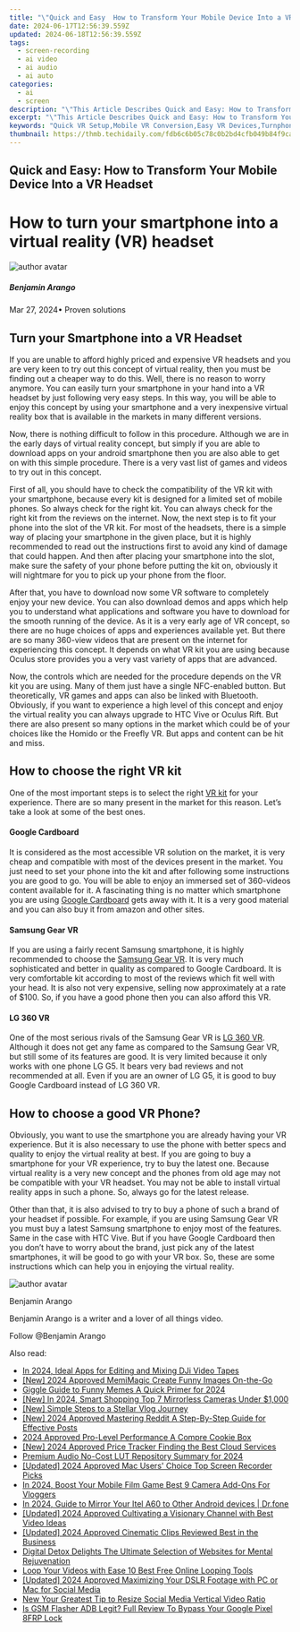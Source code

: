 ```yaml
---
title: "\"Quick and Easy  How to Transform Your Mobile Device Into a VR Headset\""
date: 2024-06-17T12:56:39.559Z
updated: 2024-06-18T12:56:39.559Z
tags: 
  - screen-recording
  - ai video
  - ai audio
  - ai auto
categories: 
  - ai
  - screen
description: "\"This Article Describes Quick and Easy: How to Transform Your Mobile Device Into a VR Headset\""
excerpt: "\"This Article Describes Quick and Easy: How to Transform Your Mobile Device Into a VR Headset\""
keywords: "Quick VR Setup,Mobile VR Conversion,Easy VR Devices,Turnphone Into VR,Mobile VR Accessibility,Simple VR Headset,Fast Mobile VR Prep"
thumbnail: https://thmb.techidaily.com/fdb6c6b05c78c0b2bd4cfb049b84f9ca3dab160f0d2036dc5a1ad2aa416dd2a4.png
---
```


## Quick and Easy: How to Transform Your Mobile Device Into a VR Headset

# How to turn your smartphone into a virtual reality (VR) headset

![author avatar](https://images.wondershare.com/filmora/article-images/benjamin-arango-author.jpg)

##### Benjamin Arango

 Mar 27, 2024• Proven solutions

## Turn your Smartphone into a VR Headset

If you are unable to afford highly priced and expensive VR headsets and you are very keen to try out this concept of virtual reality, then you must be finding out a cheaper way to do this. Well, there is no reason to worry anymore. You can easily turn your smartphone in your hand into a VR headset by just following very easy steps. In this way, you will be able to enjoy this concept by using your smartphone and a very inexpensive virtual reality box that is available in the markets in many different versions.

Now, there is nothing difficult to follow in this procedure. Although we are in the early days of virtual reality concept, but simply if you are able to download apps on your android smartphone then you are also able to get on with this simple procedure. There is a very vast list of games and videos to try out in this concept.

First of all, you should have to check the compatibility of the VR kit with your smartphone, because every kit is designed for a limited set of mobile phones. So always check for the right kit. You can always check for the right kit from the reviews on the internet. Now, the next step is to fit your phone into the slot of the VR kit. For most of the headsets, there is a simple way of placing your smartphone in the given place, but it is highly recommended to read out the instructions first to avoid any kind of damage that could happen. And then after placing your smartphone into the slot, make sure the safety of your phone before putting the kit on, obviously it will nightmare for you to pick up your phone from the floor.

After that, you have to download now some VR software to completely enjoy your new device. You can also download demos and apps which help you to understand what applications and software you have to download for the smooth running of the device. As it is a very early age of VR concept, so there are no huge choices of apps and experiences available yet. But there are so many 360-view videos that are present on the internet for experiencing this concept. It depends on what VR kit you are using because Oculus store provides you a very vast variety of apps that are advanced.

Now, the controls which are needed for the procedure depends on the VR kit you are using. Many of them just have a single NFC-enabled button. But theoretically, VR games and apps can also be linked with Bluetooth. Obviously, if you want to experience a high level of this concept and enjoy the virtual reality you can always upgrade to HTC Vive or Oculus Rift. But there are also present so many options in the market which could be of your choices like the Homido or the Freefly VR. But apps and content can be hit and miss.

## How to choose the right VR kit

One of the most important steps is to select the right [VR kit](https://tools.techidaily.com/wondershare/filmora/download/) for your experience. There are so many present in the market for this reason. Let’s take a look at some of the best ones.

#### Google Cardboard

It is considered as the most accessible VR solution on the market, it is very cheap and compatible with most of the devices present in the market. You just need to set your phone into the kit and after following some instructions you are good to go. You will be able to enjoy an immersed set of 360-videos content available for it. A fascinating thing is no matter which smartphone you are using [Google Cardboard](https://tools.techidaily.com/wondershare/filmora/download/) gets away with it. It is a very good material and you can also buy it from amazon and other sites.

#### Samsung Gear VR

If you are using a fairly recent Samsung smartphone, it is highly recommended to choose the [Samsung Gear VR](https://tools.techidaily.com/wondershare/filmora/download/). It is very much sophisticated and better in quality as compared to Google Cardboard. It is very comfortable kit according to most of the reviews which fit well with your head. It is also not very expensive, selling now approximately at a rate of $100\. So, if you have a good phone then you can also afford this VR.

#### LG 360 VR

One of the most serious rivals of the Samsung Gear VR is [LG 360 VR](https://tools.techidaily.com/wondershare/filmora/download/). Although it does not get any fame as compared to the Samsung Gear VR, but still some of its features are good. It is very limited because it only works with one phone LG G5\. It bears very bad reviews and not recommended at all. Even if you are an owner of LG G5, it is good to buy Google Cardboard instead of LG 360 VR.

## How to choose a good VR Phone?

Obviously, you want to use the smartphone you are already having your VR experience. But it is also necessary to use the phone with better specs and quality to enjoy the virtual reality at best. If you are going to buy a smartphone for your VR experience, try to buy the latest one. Because virtual reality is a very new concept and the phones from old age may not be compatible with your VR headset. You may not be able to install virtual reality apps in such a phone. So, always go for the latest release.

Other than that, it is also advised to try to buy a phone of such a brand of your headset if possible. For example, if you are using Samsung Gear VR you must buy a latest Samsung smartphone to enjoy most of the features. Same in the case with HTC Vive. But if you have Google Cardboard then you don’t have to worry about the brand, just pick any of the latest smartphones, it will be good to go with your VR box. So, these are some instructions which can help you in enjoying the virtual reality.

![author avatar](https://images.wondershare.com/filmora/article-images/benjamin-arango-author.jpg)

Benjamin Arango

Benjamin Arango is a writer and a lover of all things video.

Follow @Benjamin Arango


<ins class="adsbygoogle"
     style="display:block"
     data-ad-format="autorelaxed"
     data-ad-client="ca-pub-7571918770474297"
     data-ad-slot="1223367746"></ins>



<ins class="adsbygoogle"
     style="display:block"
     data-ad-client="ca-pub-7571918770474297"
     data-ad-slot="8358498916"
     data-ad-format="auto"
     data-full-width-responsive="true"></ins>


<span class="atpl-alsoreadstyle">Also read:</span>
<div><ul>
<li><a href="https://fox-cloud.techidaily.com/in-2024-ideal-apps-for-editing-and-mixing-dji-video-tapes/"><u>In 2024, Ideal Apps for Editing and Mixing DJi Video Tapes</u></a></li>
<li><a href="https://fox-cloud.techidaily.com/new-2024-approved-memimagic-create-funny-images-on-the-go/"><u>[New] 2024 Approved  MemiMagic  Create Funny Images On-the-Go</u></a></li>
<li><a href="https://fox-cloud.techidaily.com/giggle-guide-to-funny-memes-a-quick-primer-for-2024/"><u>Giggle Guide to Funny Memes  A Quick Primer for 2024</u></a></li>
<li><a href="https://fox-cloud.techidaily.com/new-in-2024-smart-shopping-top-7-mirrorless-cameras-under-1000/"><u>[New] In 2024, Smart Shopping  Top 7 Mirrorless Cameras Under $1,000</u></a></li>
<li><a href="https://fox-cloud.techidaily.com/new-simple-steps-to-a-stellar-vlog-journey/"><u>[New] Simple Steps to a Stellar Vlog Journey</u></a></li>
<li><a href="https://fox-cloud.techidaily.com/new-2024-approved-mastering-reddit-a-step-by-step-guide-for-effective-posts/"><u>[New] 2024 Approved  Mastering Reddit  A Step-By-Step Guide for Effective Posts</u></a></li>
<li><a href="https://fox-cloud.techidaily.com/2024-approved-pro-level-performance-a-compre-cookie-box/"><u>2024 Approved  Pro-Level Performance  A Compre Cookie Box</u></a></li>
<li><a href="https://fox-cloud.techidaily.com/new-2024-approved-price-tracker-finding-the-best-cloud-services/"><u>[New] 2024 Approved  Price Tracker  Finding the Best Cloud Services</u></a></li>
<li><a href="https://fox-cloud.techidaily.com/premium-audio-no-cost-lut-repository-summary-for-2024/"><u>Premium Audio  No-Cost LUT Repository Summary for 2024</u></a></li>
<li><a href="https://digital-screen-recording.techidaily.com/updated-2024-approved-mac-users-choice-top-screen-recorder-picks/"><u>[Updated] 2024 Approved  Mac Users' Choice  Top Screen Recorder Picks</u></a></li>
<li><a href="https://youtube-clips.techidaily.com/in-2024-boost-your-mobile-film-game-best-9-camera-add-ons-for-vloggers/"><u>In 2024, Boost Your Mobile Film Game  Best 9 Camera Add-Ons For Vloggers</u></a></li>
<li><a href="https://screen-mirror.techidaily.com/in-2024-guide-to-mirror-your-itel-a60-to-other-android-devices-drfone-by-drfone-android/"><u>In 2024, Guide to Mirror Your Itel A60 to Other Android devices | Dr.fone</u></a></li>
<li><a href="https://facebook-video-footage.techidaily.com/updated-2024-approved-cultivating-a-visionary-channel-with-best-video-ideas/"><u>[Updated] 2024 Approved  Cultivating a Visionary Channel with Best Video Ideas</u></a></li>
<li><a href="https://screen-mirroring-recording.techidaily.com/updated-2024-approved-cinematic-clips-reviewed-best-in-the-business/"><u>[Updated] 2024 Approved  Cinematic Clips Reviewed  Best in the Business</u></a></li>
<li><a href="https://audio-editing.techidaily.com/digital-detox-delights-the-ultimate-selection-of-websites-for-mental-rejuvenation/"><u>Digital Detox Delights The Ultimate Selection of Websites for Mental Rejuvenation</u></a></li>
<li><a href="https://ai-driven-video-production.techidaily.com/loop-your-videos-with-ease-10-best-free-online-looping-tools/"><u>Loop Your Videos with Ease 10 Best Free Online Looping Tools</u></a></li>
<li><a href="https://facebook-videos.techidaily.com/updated-2024-approved-maximizing-your-dslr-footage-with-pc-or-mac-for-social-media/"><u>[Updated] 2024 Approved  Maximizing Your DSLR Footage with PC or Mac for Social Media</u></a></li>
<li><a href="https://ai-driven-video-production.techidaily.com/new-your-greatest-tip-to-resize-social-media-vertical-video-ratio/"><u>New Your Greatest Tip to Resize Social Media Vertical Video Ratio</u></a></li>
<li><a href="https://bypass-frp.techidaily.com/is-gsm-flasher-adb-legit-full-review-to-bypass-your-google-pixel-8frp-lock-by-drfone-android/"><u>Is GSM Flasher ADB Legit? Full Review To Bypass Your Google Pixel 8FRP Lock</u></a></li>
</ul></div>
